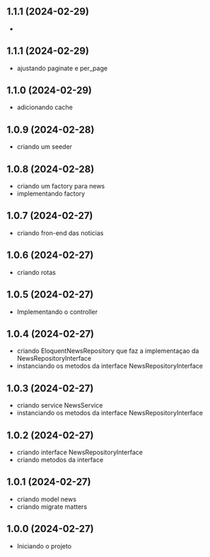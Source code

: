 ## 1.1.1 (2024-02-29)

* 

## 1.1.1 (2024-02-29)

* ajustando paginate e  per_page

## 1.1.0 (2024-02-29)
 
* adicionando cache

## 1.0.9 (2024-02-28)

* criando um seeder

## 1.0.8 (2024-02-28)

* criando um factory para news 
* implementando factory

## 1.0.7 (2024-02-27)

* criando fron-end das noticias

## 1.0.6 (2024-02-27)

* criando rotas

## 1.0.5 (2024-02-27)

* Implementando o controller

## 1.0.4 (2024-02-27)

* criando EloquentNewsRepository que faz a implementaçao da NewsRepositoryInterface
* instanciando os metodos da interface NewsRepositoryInterface

## 1.0.3 (2024-02-27)

* criando service NewsService
* instanciando os metodos da interface NewsRepositoryInterface

## 1.0.2 (2024-02-27)

* criando interface NewsRepositoryInterface
* criando metodos da interface


## 1.0.1 (2024-02-27)

* criando model news
* criando migrate matters

## 1.0.0 (2024-02-27)

* Iniciando o projeto
